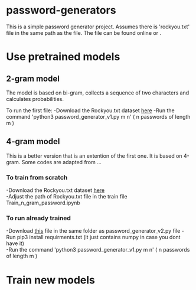# password-generators
This is a simple password generator project.
Assumes there is 'rockyou.txt' file in the same path as the file. The file can be found online or .

# Use pretrained models
## 2-gram model 
The model is based on bi-gram, collects a sequence of two characters and calculates probabilities.

To run the first file:
-Download the Rockyou.txt dataset [here](https://github.com/brannondorsey/naive-hashcat/releases/download/data/rockyou.txt) 
-Run the command 'python3 password_generator_v1.py m n' ( n passwords of length m  )

## 4-gram model
This is a better version that is an extention of the first one. It is based on 4-gram. Some codes are adapted from ...  

### To train from scratch
-Download the Rockyou.txt dataset [here](https://github.com/brannondorsey/naive-hashcat/releases/download/data/rockyou.txt)   
-Adjust the path of Rockyou.txt file in the train file Train_n_gram_password.ipynb

### To run already trained
-Download [this](https://drive.google.com/file/d/1ZJdEkgRlrGDNgBuU8bMjJsZfS1iFeTKG/view?usp=share_link) file in the same folder as  password_generator_v2.py file
-Run pip3 install requirments.txt (it just contains numpy in case you dont have it)  
-Run the command 'python3 password_generator_v1.py m n' ( n passwords of length m  )  

# Train new models

